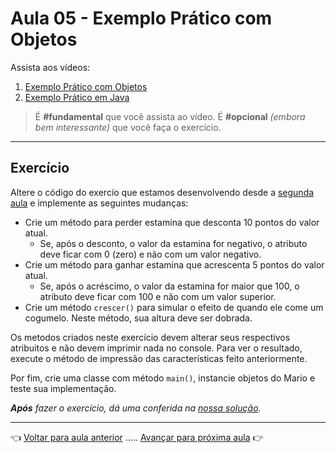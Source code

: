 # Aula 05 - Exemplo Prático com Objetos

Assista aos vídeos: 

  1. [Exemplo Prático com Objetos](https://youtu.be/ull_DVFFOq0?t=46)
  1. [Exemplo Prático em Java](https://youtu.be/hOC461osYgk?t=35)

> É **#fundamental** que você assista ao vídeo. É **#opcional** _(embora bem interessante)_ que você faça o exercício.

---

## Exercício

Altere o código do exercío que estamos desenvolvendo desde a [segunda aula](../aula02/resolucao.md) e implemente as seguintes mudanças:

* Crie um método para perder estamina que desconta 10 pontos do valor atual.
  * Se, após o desconto, o valor da estamina for negativo, o atributo deve ficar com 0 (zero) e não com um valor negativo.
* Crie um método para ganhar estamina que acrescenta 5 pontos do valor atual.
  * Se, após o acréscimo, o valor da estamina for maior que 100, o atributo deve ficar com 100 e não com um valor superior.
* Crie um método `crescer()` para simular o efeito de quando ele come um cogumelo. Neste método, sua altura deve ser dobrada.

Os metodos criados neste exercício devem alterar seus respectivos atribuitos e não devem imprimir nada no console. Para ver o resultado, execute o método de impressão das características feito anteriormente.

Por fim, crie uma classe com método `main()`, instancie objetos do Mario e teste sua implementação.

_**Após** fazer o exercício, dá uma conferida na [nossa solução](resolucao.md)._

---

👈 [Voltar para aula anterior](../aula04/aula.md) ..... [Avançar para próxima aula](../aula06/aula.md) 👉    